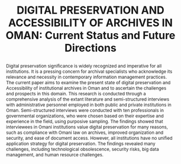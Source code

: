 ---
abstract: Digital preservation significance is widely recognized and imperative for
  all institutions. It is a pressing concern for archival specialists who acknowledge
  its relevance and necessity in contemporary information management practices. The
  current paper aims to examine the present state of digital preservation and Accessibility
  of institutional archives in Oman and to ascertain the challenges and prospects
  in this domain. This research is conducted through a comprehensive analysis of the
  extant literature and semi-structured interviews with administrative personnel employed
  in both public and private institutions in Oman. Semi-structured interviews were
  conducted with ten professionals in governmental organizations, who were chosen
  based on their expertise and experience in the field, using purposive sampling.
  The findings showed that interviewees in Omani institutions value digital preservation
  for many reasons, such as compliance with Omani law on archives, improved organization
  and security, and ease of document access. However, all institutions have no unified
  application strategy for digital preservation. The findings revealed many challenges,
  including technological obsolescence, security risks, big data management, and human
  resource challenges.
creators:
- Ahmed Maher Khafaga Shehata
- Abderrazak Mkadmi
date: null
document_url: https://www.ideals.illinois.edu/items/128868/bitstreams/430330/data.pdf
grand_parent: iPRES
institutions: []
keywords:
- digital preservation
- oman
- institutional archives
- information management
- accessibility
landing_page_url: https://hdl.handle.net/2142/121674
language: eng
layout: publication
license: CC-BY 4.0 International
notes_url: null
parent: iPRES 2023
publication_type: presentation
size: null
slides_url: null
source_name: iPRES
stream_url: null
title: 'DIGITAL PRESERVATION AND ACCESSIBILITY OF ARCHIVES IN OMAN: Current Status
  and Future Directions'
year: 2023
---